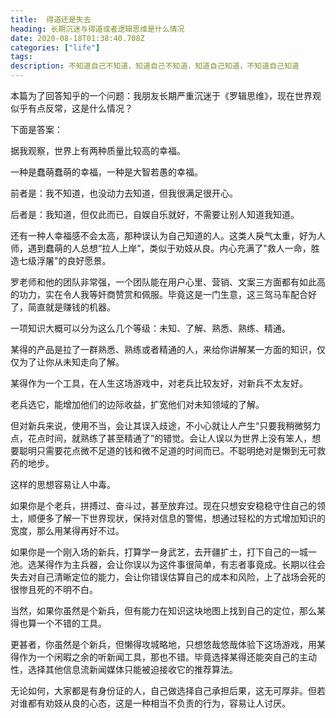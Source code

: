 ```yaml
---
title:  得道还是失去
heading: 长期沉迷与得道或者逻辑思维是什么情况
date: 2020-08-18T01:38:40.708Z
categories: ["life"]
tags: 
description: 不知道自己不知道，知道自己不知道，知道自己知道，不知道自己知道
---
```


本篇为了回答知乎的一个问题：我朋友长期严重沉迷于《罗辑思维》，现在世界观似乎有点反常，这是什么情况？

下面是答案：


据我观察，世界上有两种质量比较高的幸福。

一种是蠢萌蠢萌的幸福，一种是大智若愚的幸福。

前者是：我不知道，也没动力去知道，但我很满足很开心。

后者是：我知道，但仅此而已，自娱自乐就好，不需要让别人知道我知道。

还有一种人幸福感不会太高，那种误认为自己知道的人。这类人戾气太重，好为人师，遇到蠢萌的人总想“拉人上岸”，类似于劝妓从良。内心充满了"救人一命，胜造七级浮屠"的良好愿景。

罗老师和他的团队非常强，一个团队能在用户心里、营销、文案三方面都有如此高的功力，实在令人我等奸商赞赏和佩服。毕竟这是一门生意，这三驾马车配合好了，简直就是赚钱的机器。


一项知识大概可以分为这么几个等级：未知、了解、熟悉、熟练、精通。

某得的产品是拉了一群熟悉、熟练或者精通的人，来给你讲解某一方面的知识，仅仅为了让你从未知走向了解。

某得作为一个工具，在人生这场游戏中，对老兵比较友好，对新兵不太友好。

老兵选它，能增加他们的边际收益，扩宽他们对未知领域的了解。

但对新兵来说，使用不当，会让其误入歧途，不小心就让人产生“只要我稍微努力点，花点时间，就熟练了甚至精通了”的错觉。会让人误以为世界上没有笨人，想要聪明只需要花点微不足道的钱和微不足道的时间而已。不聪明绝对是懒到无可救药的地步。

这样的思想容易让人中毒。

如果你是个老兵，拼搏过、奋斗过，甚至放弃过。现在只想安安稳稳守住自己的领土，顺便多了解一下世界现状，保持对信息的警惕，想通过轻松的方式增加知识的宽度，那么用某得再好不过。

如果你是一个刚入场的新兵，打算学一身武艺，去开疆扩土，打下自己的一城一池。选某得作为主兵器，会让你误以为这件事很简单，有志者事竟成。长期以往会失去对自己清晰定位的能力，会让你错误估算自己的成本和风险，上了战场会死的很惨且死的不明不白。

当然，如果你虽然是个新兵，但有能力在知识这块地图上找到自己的定位，那么某得也算一个不错的工具。

更甚者，你虽然是个新兵，但懒得攻城略地，只想悠哉悠哉体验下这场游戏，用某得作为一个闲暇之余的听新闻工具，那也不错。毕竟选择某得还能突自己的主动性，选择其他信息流新闻媒体只能被迫接收它的推荐算法。

无论如何，大家都是有身份证的人，自己做选择自己承担后果，这无可厚非。但若对谁都有劝妓从良的心态，这是一种相当不负责的行为，容易让人讨厌。





